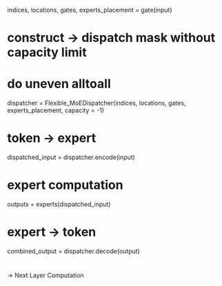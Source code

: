 indices, locations, gates, experts_placement = gate(input)
# construct -> dispatch mask without capacity limit
# do uneven alltoall
dispatcher = Flexible_MoEDispatcher(indices, locations, gates, experts_placement, capacity = -1)
# token -> expert
dispatched_input = dispatcher.encode(input)
# expert computation
outputs = experts(dispatched_input)
# expert -> token
combined_output = dispatcher.decode(output)
#
#
-> Next Layer Computation

